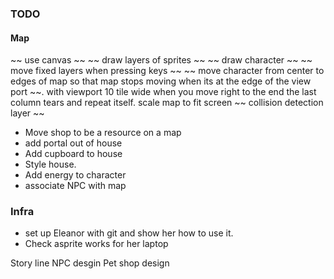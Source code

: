 ### TODO

#### Map

~~ use canvas ~~
~~ draw layers of sprites ~~
~~ draw character ~~
~~ move fixed layers when pressing keys ~~
~~ move character from center to edges of map so that map stops moving when its at the edge of the view port ~~.
with viewport 10 tile wide when you move right to the end the last column tears and repeat itself.
scale map to fit screen
~~ collision detection layer ~~

- Move shop to be a resource on a map
- add portal out of house
- Add cupboard to house
- Style house.
- Add energy to character
- associate NPC with map

### Infra

- set up Eleanor with git and show her how to use it.
- Check asprite works for her laptop

Story line
NPC desgin
Pet shop design
